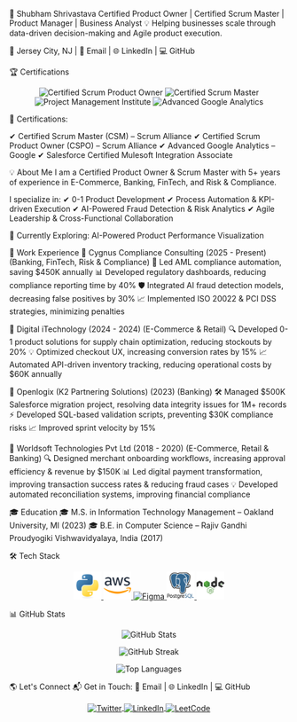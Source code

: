 🚀 Shubham Shrivastava
Certified Product Owner | Certified Scrum Master | Product Manager | Business Analyst
💡 Helping businesses scale through data-driven decision-making and Agile product execution.

📍 Jersey City, NJ | 📧 Email | 🌐 LinkedIn | 💻 GitHub

🏆 Certifications
<p align="center"> <img src="https://raw.githubusercontent.com/shubhamshrivastava11/shubhamshrivastava11/main/assets/CSPO.png" alt="Certified Scrum Product Owner" height="100"/> <img src="https://raw.githubusercontent.com/shubhamshrivastava11/shubhamshrivastava11/main/assets/CSM.png" alt="Certified Scrum Master" height="100"/> <img src="https://raw.githubusercontent.com/shubhamshrivastava11/shubhamshrivastava11/main/assets/PMI.png" alt="Project Management Institute" height="100"/> <img src="https://raw.githubusercontent.com/shubhamshrivastava11/shubhamshrivastava11/main/assets/GoogleAnalytics.png" alt="Advanced Google Analytics" height="100"/> </p>
📜 Certifications:

✔ Certified Scrum Master (CSM) – Scrum Alliance
✔ Certified Scrum Product Owner (CSPO) – Scrum Alliance
✔ Advanced Google Analytics – Google
✔ Salesforce Certified Mulesoft Integration Associate

💡 About Me
I am a Certified Product Owner & Scrum Master with 5+ years of experience in E-Commerce, Banking, FinTech, and Risk & Compliance.

I specialize in:
✔ 0-1 Product Development
✔ Process Automation & KPI-driven Execution
✔ AI-Powered Fraud Detection & Risk Analytics
✔ Agile Leadership & Cross-Functional Collaboration

🎯 Currently Exploring: AI-Powered Product Performance Visualization

📂 Work Experience
🔹 Cygnus Compliance Consulting (2025 - Present) (Banking, FinTech, Risk & Compliance)
🚀 Led AML compliance automation, saving $450K annually
📊 Developed regulatory dashboards, reducing compliance reporting time by 40%
🛡️ Integrated AI fraud detection models, decreasing false positives by 30%
📈 Implemented ISO 20022 & PCI DSS strategies, minimizing penalties

🔹 Digital iTechnology (2024 - 2024) (E-Commerce & Retail)
🔍 Developed 0-1 product solutions for supply chain optimization, reducing stockouts by 20%
💡 Optimized checkout UX, increasing conversion rates by 15%
📈 Automated API-driven inventory tracking, reducing operational costs by $60K annually

🔹 Openlogix (K2 Partnering Solutions) (2023) (Banking)
🛠 Managed $500K Salesforce migration project, resolving data integrity issues for 1M+ records
⚡ Developed SQL-based validation scripts, preventing $30K compliance risks
📈 Improved sprint velocity by 15%

🔹 Worldsoft Technologies Pvt Ltd (2018 - 2020) (E-Commerce, Retail & Banking)
🔍 Designed merchant onboarding workflows, increasing approval efficiency & revenue by $150K
📊 Led digital payment transformation, improving transaction success rates & reducing fraud cases
💡 Developed automated reconciliation systems, improving financial compliance

🎓 Education
🎓 M.S. in Information Technology Management – Oakland University, MI (2023)
🎓 B.E. in Computer Science – Rajiv Gandhi Proudyogiki Vishwavidyalaya, India (2017)

🛠 Tech Stack
<p align="center"> <a href="https://www.python.org" target="_blank"> <img src="https://raw.githubusercontent.com/devicons/devicon/master/icons/python/python-original.svg" alt="Python" width="50" height="50"/> </a> <a href="https://aws.amazon.com" target="_blank"> <img src="https://raw.githubusercontent.com/devicons/devicon/master/icons/amazonwebservices/amazonwebservices-original-wordmark.svg" alt="AWS" width="50" height="50"/> </a> <a href="https://www.figma.com/" target="_blank"> <img src="https://www.vectorlogo.zone/logos/figma/figma-icon.svg" alt="Figma" width="50" height="50"/> </a> <a href="https://www.postgresql.org/" target="_blank"> <img src="https://raw.githubusercontent.com/devicons/devicon/master/icons/postgresql/postgresql-original-wordmark.svg" alt="PostgreSQL" width="50" height="50"/> </a> <a href="https://nodejs.org" target="_blank"> <img src="https://raw.githubusercontent.com/devicons/devicon/master/icons/nodejs/nodejs-original-wordmark.svg" alt="NodeJS" width="50" height="50"/> </a> </p>
📊 GitHub Stats
<p align="center"> <img src="https://github-readme-stats.vercel.app/api?username=shubhamshrivastava11&show_icons=true&theme=tokyonight" alt="GitHub Stats" /> </p> <p align="center"> <img src="https://github-readme-streak-stats.herokuapp.com/?user=shubhamshrivastava11&theme=tokyonight" alt="GitHub Streak" /> </p> <p align="center"> <img src="https://github-readme-stats.vercel.app/api/top-langs?username=shubhamshrivastava11&show_icons=true&theme=tokyonight&layout=compact" alt="Top Languages" /> </p>
🌎 Let's Connect
📬 Get in Touch:
📧 Email | 🌐 LinkedIn | 💻 GitHub

<p align="center"> <a href="https://twitter.com/ishubham11" target="_blank"> <img align="center" src="https://raw.githubusercontent.com/rahuldkjain/github-profile-readme-generator/master/src/images/icons/Social/twitter.svg" alt="Twitter" height="40" width="40" /> </a> <a href="https://linkedin.com/in/shubhamshrivastava11" target="_blank"> <img align="center" src="https://raw.githubusercontent.com/rahuldkjain/github-profile-readme-generator/master/src/images/icons/Social/linked-in-alt.svg" alt="LinkedIn" height="40" width="40" /> </a> <a href="https://www.leetcode.com/shubham11795" target="_blank"> <img align="center" src="https://raw.githubusercontent.com/rahuldkjain/github-profile-readme-generator/master/src/images/icons/Social/leet-code.svg" alt="LeetCode" height="40" width="40" /> </a> </p>
